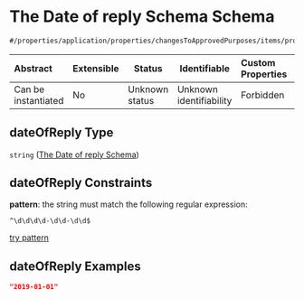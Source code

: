 # The Date of reply Schema Schema

```txt
#/properties/application/properties/changesToApprovedPurposes/items/properties/dateOfReply#/properties/application/properties/changesToApprovedPurposes/items/properties/dateOfReply
```




| Abstract            | Extensible | Status         | Identifiable            | Custom Properties | Additional Properties | Access Restrictions | Defined In                                                                                     |
| :------------------ | ---------- | -------------- | ----------------------- | :---------------- | --------------------- | ------------------- | ---------------------------------------------------------------------------------------------- |
| Can be instantiated | No         | Unknown status | Unknown identifiability | Forbidden         | Allowed               | none                | [CompletionReport.schema.json\*](../false/CompletionReport.schema.json "open original schema") |

## dateOfReply Type

`string` ([The Date of reply Schema](completionreport-properties-the-application-schema-properties-the-changestoapprovedpurposes-schema-the-items-schema-properties-the-date-of-reply-schema.md))

## dateOfReply Constraints

**pattern**: the string must match the following regular expression: 

```regexp
^\d\d\d\d-\d\d-\d\d$
```

[try pattern](https://regexr.com/?expression=%5E%5Cd%5Cd%5Cd%5Cd-%5Cd%5Cd-%5Cd%5Cd%24 "try regular expression with regexr.com")

## dateOfReply Examples

```json
"2019-01-01"
```
